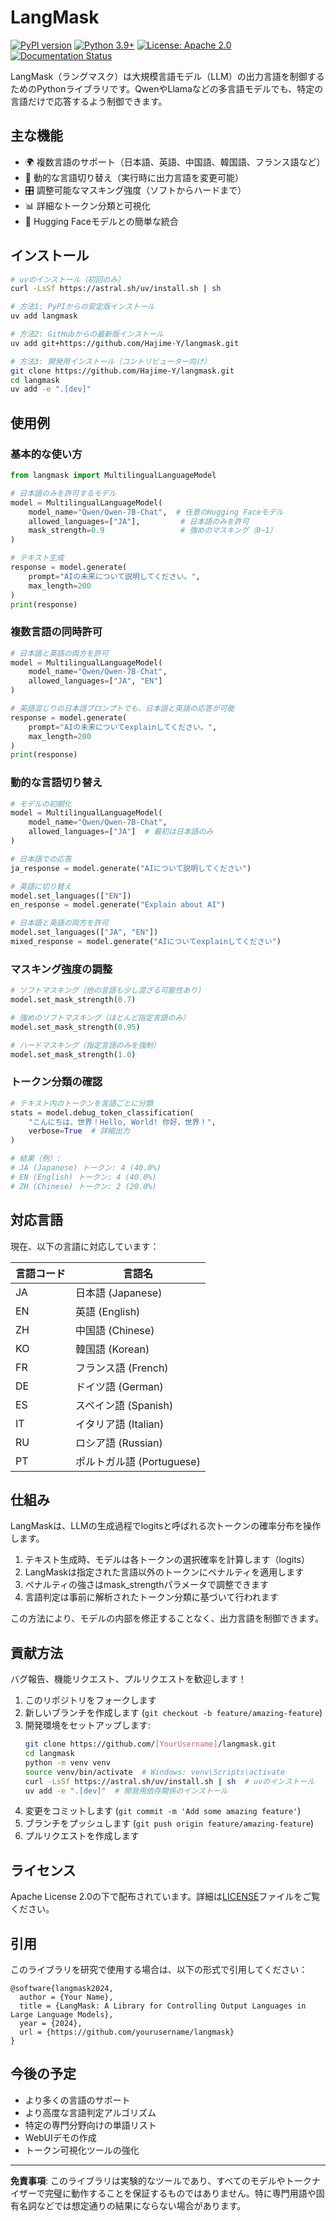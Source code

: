 # LangMask

[![PyPI version](https://badge.fury.io/py/langmask.svg)](https://badge.fury.io/py/langmask)
[![Python 3.9+](https://img.shields.io/badge/python-3.9+-blue.svg)](https://www.python.org/downloads/release/python-390/)
[![License: Apache 2.0](https://img.shields.io/badge/License-Apache%202.0-blue.svg)](https://opensource.org/licenses/Apache-2.0)
[![Documentation Status](https://readthedocs.org/projects/langmask/badge/?version=latest)](https://langmask.readthedocs.io/en/latest/?badge=latest)

LangMask（ラングマスク）は大規模言語モデル（LLM）の出力言語を制御するためのPythonライブラリです。QwenやLlamaなどの多言語モデルでも、特定の言語だけで応答するよう制御できます。

## 主な機能

- 🌍 複数言語のサポート（日本語、英語、中国語、韓国語、フランス語など）
- 🔄 動的な言語切り替え（実行時に出力言語を変更可能）
- 🎛️ 調整可能なマスキング強度（ソフトからハードまで）
- 📊 詳細なトークン分類と可視化
- 🚀 Hugging Faceモデルとの簡単な統合

## インストール

```bash
# uvのインストール（初回のみ）
curl -LsSf https://astral.sh/uv/install.sh | sh

# 方法1: PyPIからの安定版インストール
uv add langmask

# 方法2: GitHubからの最新版インストール
uv add git+https://github.com/Hajime-Y/langmask.git

# 方法3: 開発用インストール（コントリビューター向け）
git clone https://github.com/Hajime-Y/langmask.git
cd langmask
uv add -e ".[dev]"
```

## 使用例

### 基本的な使い方

```python
from langmask import MultilingualLanguageModel

# 日本語のみを許可するモデル
model = MultilingualLanguageModel(
    model_name="Qwen/Qwen-7B-Chat",  # 任意のHugging Faceモデル
    allowed_languages=["JA"],         # 日本語のみを許可
    mask_strength=0.9                 # 強めのマスキング（0~1）
)

# テキスト生成
response = model.generate(
    prompt="AIの未来について説明してください。",
    max_length=200
)
print(response)
```

### 複数言語の同時許可

```python
# 日本語と英語の両方を許可
model = MultilingualLanguageModel(
    model_name="Qwen/Qwen-7B-Chat",
    allowed_languages=["JA", "EN"]
)

# 英語混じりの日本語プロンプトでも、日本語と英語の応答が可能
response = model.generate(
    prompt="AIの未来についてexplainしてください。",
    max_length=200
)
print(response)
```

### 動的な言語切り替え

```python
# モデルの初期化
model = MultilingualLanguageModel(
    model_name="Qwen/Qwen-7B-Chat",
    allowed_languages=["JA"]  # 最初は日本語のみ
)

# 日本語での応答
ja_response = model.generate("AIについて説明してください")

# 英語に切り替え
model.set_languages(["EN"])
en_response = model.generate("Explain about AI")

# 日本語と英語の両方を許可
model.set_languages(["JA", "EN"])
mixed_response = model.generate("AIについてexplainしてください")
```

### マスキング強度の調整

```python
# ソフトマスキング（他の言語も少し混ざる可能性あり）
model.set_mask_strength(0.7)

# 強めのソフトマスキング（ほとんど指定言語のみ）
model.set_mask_strength(0.95)

# ハードマスキング（指定言語のみを強制）
model.set_mask_strength(1.0)
```

### トークン分類の確認

```python
# テキスト内のトークンを言語ごとに分類
stats = model.debug_token_classification(
    "こんにちは、世界！Hello, World! 你好，世界！",
    verbose=True  # 詳細出力
)

# 結果（例）:
# JA (Japanese) トークン: 4 (40.0%)
# EN (English) トークン: 4 (40.0%)
# ZH (Chinese) トークン: 2 (20.0%)
```

## 対応言語

現在、以下の言語に対応しています：

| 言語コード | 言語名 |
|------------|--------|
| JA | 日本語 (Japanese) |
| EN | 英語 (English) |
| ZH | 中国語 (Chinese) |
| KO | 韓国語 (Korean) |
| FR | フランス語 (French) |
| DE | ドイツ語 (German) |
| ES | スペイン語 (Spanish) |
| IT | イタリア語 (Italian) |
| RU | ロシア語 (Russian) |
| PT | ポルトガル語 (Portuguese) |

## 仕組み

LangMaskは、LLMの生成過程でlogitsと呼ばれる次トークンの確率分布を操作します。

1. テキスト生成時、モデルは各トークンの選択確率を計算します（logits）
2. LangMaskは指定された言語以外のトークンにペナルティを適用します
3. ペナルティの強さはmask_strengthパラメータで調整できます
4. 言語判定は事前に解析されたトークン分類に基づいて行われます

この方法により、モデルの内部を修正することなく、出力言語を制御できます。

## 貢献方法

バグ報告、機能リクエスト、プルリクエストを歓迎します！

1. このリポジトリをフォークします
2. 新しいブランチを作成します (`git checkout -b feature/amazing-feature`)
3. 開発環境をセットアップします:
   ```bash
   git clone https://github.com/[YourUsername]/langmask.git
   cd langmask
   python -m venv venv
   source venv/bin/activate  # Windows: venv\Scripts\activate
   curl -LsSf https://astral.sh/uv/install.sh | sh  # uvのインストール
   uv add -e ".[dev]"  # 開発用依存関係のインストール
   ```
4. 変更をコミットします (`git commit -m 'Add some amazing feature'`)
5. ブランチをプッシュします (`git push origin feature/amazing-feature`)
6. プルリクエストを作成します

## ライセンス

Apache License 2.0の下で配布されています。詳細は[LICENSE](LICENSE)ファイルをご覧ください。

## 引用

このライブラリを研究で使用する場合は、以下の形式で引用してください：

```
@software{langmask2024,
  author = {Your Name},
  title = {LangMask: A Library for Controlling Output Languages in Large Language Models},
  year = {2024},
  url = {https://github.com/yourusername/langmask}
}
```

## 今後の予定

- より多くの言語のサポート
- より高度な言語判定アルゴリズム
- 特定の専門分野向けの単語リスト
- WebUIデモの作成
- トークン可視化ツールの強化

---

**免責事項**: このライブラリは実験的なツールであり、すべてのモデルやトークナイザーで完璧に動作することを保証するものではありません。特に専門用語や固有名詞などでは想定通りの結果にならない場合があります。